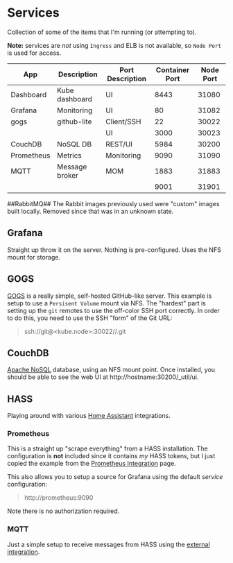 # Services
Collection of some of the items that I'm running (or attempting to).

**Note:** services are _not_ using `Ingress` and ELB is not available, so `Node Port` is used for access.

| App        | Description | Port Description | Container Port | Node Port 
|------------|-------------|------------------|----------------|-----------
| Dashboard  | Kube dashboard | UI            |  8443          | 31080
| Grafana    | Monitoring  | UI               |    80          | 31082 
| gogs       | github-lite | Client/SSH       |    22          | 30022 
|            |             | UI               |  3000          | 30023 
| CouchDB    | NoSQL DB    | REST/UI          |  5984          | 30200
| Prometheus | Metrics     | Monitoring       |  9090          | 31090
| MQTT       | Message broker | MOM           |  1883          | 31883
|            |                |               |  9001          | 31901

##RabbitMQ##
The Rabbit images previously used were "custom" images built locally. Removed since that was in an
unknown state.

## Grafana
Straight up throw it on the server. Nothing is pre-configured. Uses the NFS mount for storage.

## GOGS
[GOGS](https://github.com/gogits/gogs) is a really simple, self-hosted GitHub-like server. This example is setup to
use a `Persisent Volume` mount via NFS. The "hardest" part is setting up the `git` remotes to use the off-color SSH
port correctly. In order to do this, you need to use the SSH "form" of the Git URL:

> ssh://git@<kube.node>:30022/<org>/<project>.git

## CouchDB
[Apache NoSQL](http://couchdb.apache.org/) database, using an NFS mount point. Once installed, you should be able to 
see the web UI at http://hostname:30200/_util/ui.

## HASS
Playing around with various [Home Assistant](https://www.home-assistant.io/) integrations.

### Prometheus
This is a straight up "scrape everything" from a HASS installation. The configuration is **not** included since
it contains _my_ HASS tokens, but I just copied the example from the 
[Prometheus Integration](https://www.home-assistant.io/integrations/prometheus/) page.

This also allows you to setup a source for Grafana using the default _service_ configuration:

> http://prometheus:9090

Note there is no authorization required.

### MQTT
Just a simple setup to receive messages from HASS using the 
[external integration](https://www.home-assistant.io/integrations/mqtt/).

